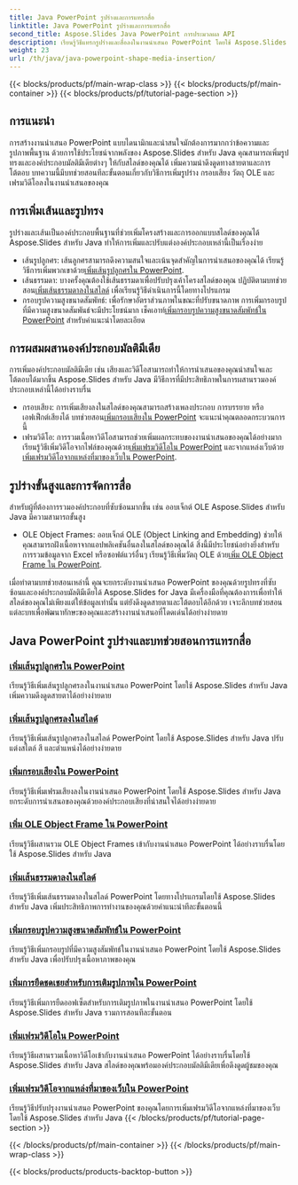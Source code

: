 ```yaml
---
title: Java PowerPoint รูปร่างและการแทรกสื่อ
linktitle: Java PowerPoint รูปร่างและการแทรกสื่อ
second_title: Aspose.Slides Java PowerPoint การประมวลผล API
description: เรียนรู้วิธีแทรกรูปร่างและสื่อลงในงานนำเสนอ PowerPoint โดยใช้ Aspose.Slides สำหรับ Java บทช่วยสอนประกอบด้วยการเพิ่มบรรทัด เสียง วัตถุ OLE และวิดีโอ
weight: 23
url: /th/java/java-powerpoint-shape-media-insertion/
---
```


{{< blocks/products/pf/main-wrap-class >}}
{{< blocks/products/pf/main-container >}}
{{< blocks/products/pf/tutorial-page-section >}}


## การแนะนำ

การสร้างงานนำเสนอ PowerPoint แบบไดนามิกและน่าสนใจมักต้องการมากกว่าข้อความและรูปภาพพื้นฐาน ด้วยการใช้ประโยชน์จากพลังของ Aspose.Slides สำหรับ Java คุณสามารถเพิ่มรูปทรงและองค์ประกอบมัลติมีเดียต่างๆ ให้กับสไลด์ของคุณได้ เพิ่มความน่าดึงดูดทางสายตาและการโต้ตอบ บทความนี้มีบทช่วยสอนทีละขั้นตอนเกี่ยวกับวิธีการเพิ่มรูปร่าง กรอบเสียง วัตถุ OLE และเฟรมวิดีโอลงในงานนำเสนอของคุณ

## การเพิ่มเส้นและรูปทรง

รูปร่างและเส้นเป็นองค์ประกอบพื้นฐานที่ช่วยเพิ่มโครงสร้างและการออกแบบสไลด์ของคุณได้ Aspose.Slides สำหรับ Java ทำให้การเพิ่มและปรับแต่งองค์ประกอบเหล่านี้เป็นเรื่องง่าย

-  เส้นรูปลูกศร: เส้นลูกศรสามารถดึงความสนใจและเน้นจุดสำคัญในการนำเสนอของคุณได้ เรียนรู้วิธีการเพิ่มพวกเขาด้วย[เพิ่มเส้นรูปลูกศรใน PowerPoint](./add-arrow-shaped-line-powerpoint/).
- เส้นธรรมดา: บางครั้งคุณต้องใช้เส้นธรรมดาเพื่อปรับปรุงเค้าโครงสไลด์ของคุณ ปฏิบัติตามบทช่วยสอน[เพิ่มเส้นธรรมดาลงในสไลด์](./add-plain-line-slide/) เพื่อเรียนรู้วิธีดำเนินการนี้โดยทางโปรแกรม
-  กรอบรูปความสูงขนาดสัมพัทธ์: เพื่อรักษาอัตราส่วนภาพในขณะที่ปรับขนาดภาพ การเพิ่มกรอบรูปที่มีความสูงขนาดสัมพันธ์จะมีประโยชน์มาก เช็คเอาท์[เพิ่มกรอบรูปความสูงขนาดสัมพัทธ์ใน PowerPoint](./add-relative-scale-height-picture-frame-powerpoint/) สำหรับคำแนะนำโดยละเอียด

## การผสมผสานองค์ประกอบมัลติมีเดีย

การเพิ่มองค์ประกอบมัลติมีเดีย เช่น เสียงและวิดีโอสามารถทำให้การนำเสนอของคุณน่าสนใจและโต้ตอบได้มากขึ้น Aspose.Slides สำหรับ Java มีวิธีการที่มีประสิทธิภาพในการผสานรวมองค์ประกอบเหล่านี้ได้อย่างราบรื่น

-  กรอบเสียง: การเพิ่มเสียงลงในสไลด์ของคุณสามารถสร้างเพลงประกอบ การบรรยาย หรือเอฟเฟ็กต์เสียงได้ บทช่วยสอน[เพิ่มกรอบเสียงใน PowerPoint](./add-audio-frame-powerpoint/) จะแนะนำคุณตลอดกระบวนการนี้
- เฟรมวิดีโอ: การรวมเนื้อหาวิดีโอสามารถช่วยเพิ่มผลกระทบของงานนำเสนอของคุณได้อย่างมาก เรียนรู้วิธีเพิ่มวิดีโอจากไฟล์ของคุณด้วย[เพิ่มเฟรมวิดีโอใน PowerPoint](./add-video-frame-powerpoint/) และจากแหล่งเว็บด้วย[เพิ่มเฟรมวิดีโอจากแหล่งที่มาของเว็บใน PowerPoint](./add-video-frame-web-source-powerpoint/).

## รูปร่างขั้นสูงและการจัดการสื่อ

สำหรับผู้ที่ต้องการรวมองค์ประกอบที่ซับซ้อนมากขึ้น เช่น ออบเจ็กต์ OLE Aspose.Slides สำหรับ Java มีความสามารถขั้นสูง

-  OLE Object Frames: ออบเจ็กต์ OLE (Object Linking and Embedding) ช่วยให้คุณสามารถฝังเนื้อหาจากแอปพลิเคชันอื่นลงในสไลด์ของคุณได้ สิ่งนี้มีประโยชน์อย่างยิ่งสำหรับการรวมข้อมูลจาก Excel หรือซอฟต์แวร์อื่นๆ เรียนรู้วิธีเพิ่มวัตถุ OLE ด้วย[เพิ่ม OLE Object Frame ใน PowerPoint](./add-ole-object-frame-powerpoint/).

เมื่อทำตามบทช่วยสอนเหล่านี้ คุณจะยกระดับงานนำเสนอ PowerPoint ของคุณด้วยรูปทรงที่ซับซ้อนและองค์ประกอบมัลติมีเดียได้ Aspose.Slides for Java มีเครื่องมือที่คุณต้องการเพื่อทำให้สไลด์ของคุณไม่เพียงแต่ให้ข้อมูลเท่านั้น แต่ยังดึงดูดสายตาและโต้ตอบได้อีกด้วย เจาะลึกบทช่วยสอนแต่ละบทเพื่อพัฒนาทักษะของคุณและสร้างงานนำเสนอที่โดดเด่นได้อย่างง่ายดาย
## Java PowerPoint รูปร่างและบทช่วยสอนการแทรกสื่อ
### [เพิ่มเส้นรูปลูกศรใน PowerPoint](./add-arrow-shaped-line-powerpoint/)
เรียนรู้วิธีเพิ่มเส้นรูปลูกศรลงในงานนำเสนอ PowerPoint โดยใช้ Aspose.Slides สำหรับ Java เพิ่มความดึงดูดสายตาได้อย่างง่ายดาย
### [เพิ่มเส้นรูปลูกศรลงในสไลด์](./add-arrow-shaped-line-slide/)
เรียนรู้วิธีเพิ่มเส้นรูปลูกศรลงในสไลด์ PowerPoint โดยใช้ Aspose.Slides สำหรับ Java ปรับแต่งสไตล์ สี และตำแหน่งได้อย่างง่ายดาย
### [เพิ่มกรอบเสียงใน PowerPoint](./add-audio-frame-powerpoint/)
เรียนรู้วิธีเพิ่มเฟรมเสียงลงในงานนำเสนอ PowerPoint โดยใช้ Aspose.Slides สำหรับ Java ยกระดับการนำเสนอของคุณด้วยองค์ประกอบเสียงที่น่าสนใจได้อย่างง่ายดาย
### [เพิ่ม OLE Object Frame ใน PowerPoint](./add-ole-object-frame-powerpoint/)
เรียนรู้วิธีผสานรวม OLE Object Frames เข้ากับงานนำเสนอ PowerPoint ได้อย่างราบรื่นโดยใช้ Aspose.Slides สำหรับ Java
### [เพิ่มเส้นธรรมดาลงในสไลด์](./add-plain-line-slide/)
เรียนรู้วิธีเพิ่มเส้นธรรมดาลงในสไลด์ PowerPoint โดยทางโปรแกรมโดยใช้ Aspose.Slides สำหรับ Java เพิ่มประสิทธิภาพการทำงานของคุณด้วยคำแนะนำทีละขั้นตอนนี้
### [เพิ่มกรอบรูปความสูงขนาดสัมพัทธ์ใน PowerPoint](./add-relative-scale-height-picture-frame-powerpoint/)
เรียนรู้วิธีเพิ่มกรอบรูปที่มีความสูงสัมพัทธ์ในงานนำเสนอ PowerPoint โดยใช้ Aspose.Slides สำหรับ Java เพื่อปรับปรุงเนื้อหาภาพของคุณ
### [เพิ่มการยืดชดเชยสำหรับการเติมรูปภาพใน PowerPoint](./add-stretch-offset-image-fill-powerpoint/)
เรียนรู้วิธีเพิ่มการยืดออฟเซ็ตสำหรับการเติมรูปภาพในงานนำเสนอ PowerPoint โดยใช้ Aspose.Slides สำหรับ Java รวมการสอนทีละขั้นตอน
### [เพิ่มเฟรมวิดีโอใน PowerPoint](./add-video-frame-powerpoint/)
เรียนรู้วิธีผสานรวมเนื้อหาวิดีโอเข้ากับงานนำเสนอ PowerPoint ได้อย่างราบรื่นโดยใช้ Aspose.Slides สำหรับ Java สไลด์ของคุณพร้อมองค์ประกอบมัลติมีเดียเพื่อดึงดูดผู้ชมของคุณ
### [เพิ่มเฟรมวิดีโอจากแหล่งที่มาของเว็บใน PowerPoint](./add-video-frame-web-source-powerpoint/)
เรียนรู้วิธีปรับปรุงงานนำเสนอ PowerPoint ของคุณโดยการเพิ่มเฟรมวิดีโอจากแหล่งที่มาของเว็บโดยใช้ Aspose.Slides สำหรับ Java
{{< /blocks/products/pf/tutorial-page-section >}}

{{< /blocks/products/pf/main-container >}}
{{< /blocks/products/pf/main-wrap-class >}}

{{< blocks/products/products-backtop-button >}}
